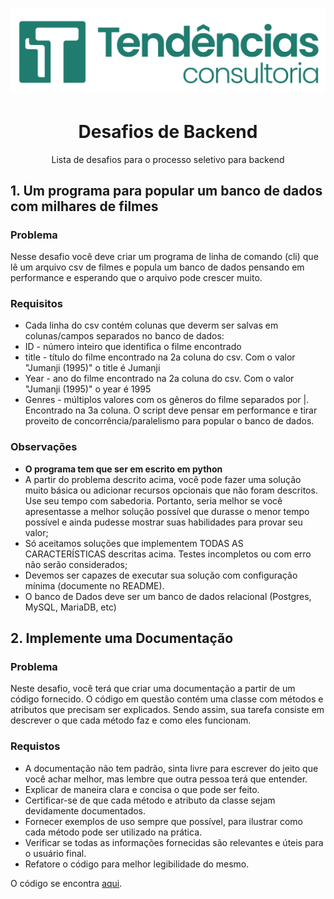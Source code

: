<h1 align="center">
  <img alt="Logo" src="./doc/img/logo.png" alt="Logo Tendencias">
</h1>

<h1 align="center">Desafios de Backend</h1>
<p align = "center">Lista de desafios para o processo seletivo para backend</p>

## 1. Um programa para popular um banco de dados com milhares de filmes
### Problema
Nesse desafio você deve criar um programa de linha de comando (cli) que lê um arquivo csv de filmes e popula um banco de dados pensando em performance e esperando que o arquivo pode crescer muito.
### Requisitos

* Cada linha do csv contém colunas que deverm ser salvas em colunas/campos separados no banco de dados:
* ID - número inteiro que identifica o filme encontrado
* title - título do filme encontrado na 2a coluna do csv. Com o valor "Jumanji (1995)" o title é Jumanji
* Year - ano do filme encontrado na 2a coluna do csv. Com o valor "Jumanji (1995)" o year é 1995
* Genres - múltiplos valores com os gêneros do filme separados por |. Encontrado na 3a coluna. O script deve pensar em performance e tirar proveito de concorrência/paralelismo para popular o banco de dados.

### Observações
* **O programa tem que ser em escrito em python**
* A partir do problema descrito acima, você pode fazer uma solução muito básica ou adicionar recursos opcionais que não foram descritos. Use seu tempo com sabedoria. Portanto, seria melhor se você apresentasse a melhor solução possível que durasse o menor tempo possível e ainda pudesse mostrar suas habilidades para provar seu valor;
* Só aceitamos soluções que implementem TODAS AS CARACTERÍSTICAS descritas acima. Testes incompletos ou com erro não serão considerados;
* Devemos ser capazes de executar sua solução com configuração mínima (documente no README).
* O banco de Dados deve ser um banco de dados relacional (Postgres, MySQL, MariaDB, etc)

## 2. Implemente uma Documentação
### Problema
Neste desafio, você terá que criar uma documentação a partir de um código fornecido. O código em questão contém uma classe com métodos e atributos que precisam ser explicados. Sendo assim, sua tarefa consiste em descrever o que cada método faz e como eles funcionam.

### Requistos

* A documentação não tem padrão, sinta livre para escrever do jeito que você achar melhor, mas lembre que outra pessoa terá que entender.
* Explicar de maneira clara e concisa o que pode ser feito.
* Certificar-se de que cada método e atributo da classe sejam devidamente documentados.
* Fornecer exemplos de uso sempre que possível, para ilustrar como cada método pode ser utilizado na prática.
* Verificar se todas as informações fornecidas são relevantes e úteis para o usuário final.
* Refatore o código para melhor legibilidade do mesmo.

O código se encontra [aqui](https://github.com/tendenciaspedteam/desafio-backend/blob/main/desafio-2/main.py).
